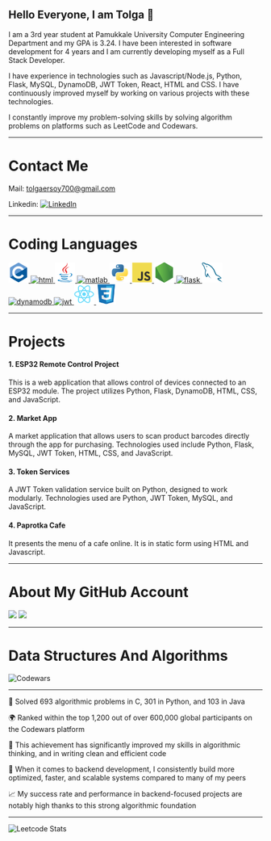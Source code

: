 ## Hello Everyone, I am Tolga 👋

I am a 3rd year student at Pamukkale University Computer Engineering Department and my GPA is 3.24. I have been interested in software development for 4 years and I am currently developing myself as a Full Stack Developer.

I have experience in technologies such as Javascript/Node.js, Python, Flask, MySQL, DynamoDB, JWT Token, React, HTML and CSS. I have continuously improved myself by working on various projects with these technologies.

I constantly improve my problem-solving skills by solving algorithm problems on platforms such as LeetCode and Codewars.

---

# Contact Me

Mail: [tolgaersoy700@gmail.com](mailto:tolgaersoy700@gmail.com)

Linkedin:
[![LinkedIn](https://img.shields.io/badge/-Linkedin-blue?style=for-the-badge&logo=linkedin)](https://www.linkedin.com/in/tolga-ersoy)

---

# Coding Languages

<p align="left">  
  <a href="https://www.cprogramming.com/" target="_blank" rel="noreferrer"> <img src="https://raw.githubusercontent.com/devicons/devicon/master/icons/c/c-original.svg" alt="c" width="40" height="40"/> </a>
  <a href="https://html.spec.whatwg.org/" target="_blank" rel="noreferrer"> <img src="https://cdn.pixabay.com/photo/2017/08/05/11/16/logo-2582748_960_720.png" alt="html" width="40" height="40"/> </a> 
  <a href="https://www.java.com" target="_blank" rel="noreferrer"> <img src="https://raw.githubusercontent.com/devicons/devicon/master/icons/java/java-original.svg" alt="java" width="40" height="40"/> </a> 
  <a href="https://www.mathworks.com/" target="_blank" rel="noreferrer"> <img src="https://upload.wikimedia.org/wikipedia/commons/thumb/2/21/Matlab_Logo.png/1144px-Matlab_Logo.png" alt="matlab" width="40" height="40"/> </a> 
  <a href="https://www.python.org" target="_blank" rel="noreferrer"> <img src="https://raw.githubusercontent.com/devicons/devicon/master/icons/python/python-original.svg" alt="python" width="40" height="40"/> </a> 
  <a href="https://www.javascript.com/" target="_blank" rel="noreferrer"> <img src="https://raw.githubusercontent.com/devicons/devicon/master/icons/javascript/javascript-original.svg" alt="javascript" width="40" height="40"/> </a>
  <a href="https://nodejs.org/" target="_blank" rel="noreferrer"> <img src="https://raw.githubusercontent.com/devicons/devicon/master/icons/nodejs/nodejs-original.svg" alt="nodejs" width="40" height="40"/> </a>
  <a href="https://flask.palletsprojects.com/" target="_blank" rel="noreferrer"> <img src="https://encrypted-tbn0.gstatic.com/images?q=tbn:ANd9GcTmD38KsMgEwahtWc_Nfs5ZVktP9dBc36MUZA&s" alt="flask" width="40" height="40"/> </a>
  <a href="https://www.mysql.com/" target="_blank" rel="noreferrer"> <img src="https://raw.githubusercontent.com/devicons/devicon/master/icons/mysql/mysql-original.svg" alt="mysql" width="40" height="40"/> </a>
  <a href="https://aws.amazon.com/dynamodb/" target="_blank" rel="noreferrer"> <img src="https://upload.wikimedia.org/wikipedia/commons/f/fd/DynamoDB.png" alt="dynamodb" width="40" height="40"/> </a>
  <a href="https://jwt.io/" target="_blank" rel="noreferrer"> <img src="https://w7.pngwing.com/pngs/669/853/png-transparent-security-token-json-web-token-access-token-representational-state-transfer-others-miscellaneous-angle-rectangle-thumbnail.png" alt="jwt" width="40" height="40"/> </a>
  <a href="https://reactjs.org/" target="_blank" rel="noreferrer"> <img src="https://raw.githubusercontent.com/devicons/devicon/master/icons/react/react-original.svg" alt="react" width="40" height="40"/> </a>
  <a href="https://developer.mozilla.org/en-US/docs/Web/CSS" target="_blank" rel="noreferrer"> <img src="https://raw.githubusercontent.com/devicons/devicon/master/icons/css3/css3-original.svg" alt="css" width="40" height="40"/> </a>
</p>


---



# Projects

#### 1. ESP32 Remote Control Project
This is a web application that allows control of devices connected to an ESP32 module. The project utilizes Python, Flask, DynamoDB, HTML, CSS, and JavaScript.

#### 2. Market App
A market application that allows users to scan product barcodes directly through the app for purchasing. Technologies used include Python, Flask, MySQL, JWT Token, HTML, CSS, and JavaScript.

#### 3. Token Services
A JWT Token validation service built on Python, designed to work modularly. Technologies used are Python, JWT Token, MySQL, and JavaScript.

#### 4. Paprotka Cafe
It presents the menu of a cafe online. It is in static form using HTML and Javascript.


---
# About My GitHub Account

<div>
  <img src="https://github-readme-stats.vercel.app/api?username=tolgaersoy07&show_icons=true&locale=en&theme=dark" style="display: inline-block;" />
  <img src="https://github-readme-stats.vercel.app/api/top-langs/?username=tolgaersoy07&theme=dark&hide=html&hide_border=false&include_all_commits=false&count_private=false&layout=compact" />
</div>




---

# Data Structures And Algorithms



![Codewars](https://github.r2v.ch/codewars?user=tolgaersoy&top_languages=true)

---
🧠 Solved 693 algorithmic problems in C, 301 in Python, and 103 in Java

🌍 Ranked within the top 1,200 out of over 600,000 global participants on the Codewars platform

🚀 This achievement has significantly improved my skills in algorithmic thinking, and in writing clean and efficient code

🔧 When it comes to backend development, I consistently build more optimized, faster, and scalable systems compared to many of my peers

📈 My success rate and performance in backend-focused projects are notably high thanks to this strong algorithmic foundation

---

![Leetcode Stats](https://leetcard.jacoblin.cool/tolgaersoy?theme=dark)

